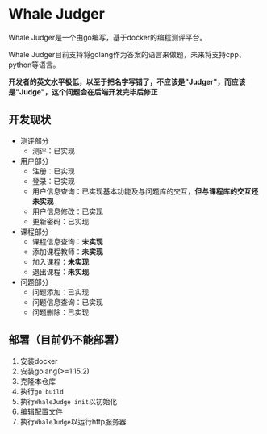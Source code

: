 # Whale Judger

Whale Judger是一个由go编写，基于docker的编程测评平台。

Whale Judger目前支持将golang作为答案的语言来做题，未来将支持cpp、python等语言。

**开发者的英文水平极低，以至于把名字写错了，不应该是"Judger"，而应该是"Judge"，这个问题会在后端开发完毕后修正**

## 开发现状

- 测评部分
  - 测评：已实现
- 用户部分
  - 注册：已实现
  - 登录：已实现
  - 用户信息查询：已实现基本功能及与问题库的交互，**但与课程库的交互还未实现**
  - 用户信息修改：已实现
  - 更新密码：已实现
- 课程部分
  - 课程信息查询：**未实现**
  - 添加课程教师：**未实现**
  - 加入课程：**未实现**
  - 退出课程：**未实现**
- 问题部分
  - 问题添加：已实现
  - 问题信息查询：已实现
  - 问题删除：已实现


## 部署（目前仍不能部署）

1. 安装docker
2. 安装golang(>=1.15.2)
3. 克隆本仓库
4. 执行`go build`
5. 执行`WhaleJudge init`以初始化
6. 编辑配置文件
7. 执行`WhaleJudge`以运行http服务器